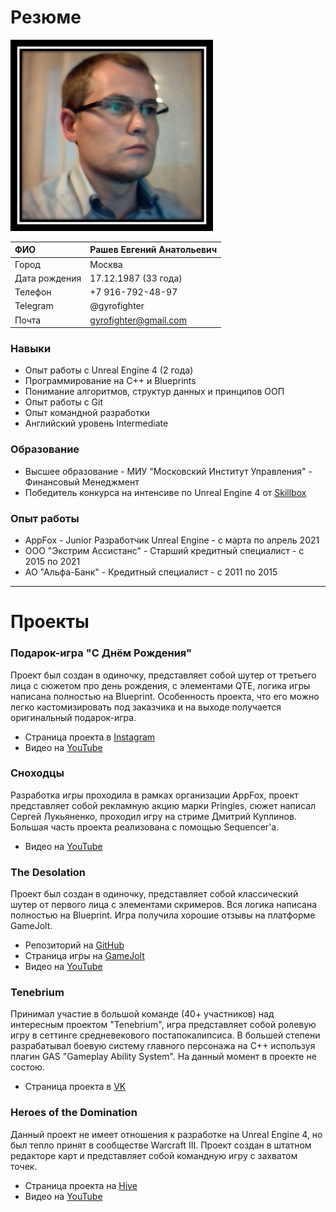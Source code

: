# Резюме

![Photo](https://raw.githubusercontent.com/Gyrofighter/gyrofighter.github.io/master/Image/Image3.png)

|ФИО| Рашев Евгений Анатольевич|
|:----------------|:----------------|
|Город|Москва|
|Дата рождения | 17.12.1987 (33 года)|
|Телефон|  +7 916-792-48-97|
|Telegram|@gyrofighter|
|Почта|  gyrofighter@gmail.com|

### Навыки
- Опыт работы с Unreal Engine 4 (2 года)
- Программирование на С++ и Blueprints
- Понимание алгоритмов, структур данных и принципов ООП
- Опыт работы с Git
- Опыт командной разработки
- Английский уровень Intermediate

### Образование
- Высшее образование - МИУ "Московский Институт Управления" - Финансовый Менеджмент
- Победитель конкурса на интенсиве по Unreal Engine 4 от [Skillbox](https://youtu.be/ofUYAFL-FsM?t=4975)

### Опыт работы
- AppFox - Junior Разработчик Unreal Engine - с марта по апрель 2021
- ООО "Экстрим Ассистанс" - Старший кредитный специалист - с 2015 по 2021
- АО "Альфа-Банк" - Кредитный специалист - с 2011 по 2015

-----------------------------------

# Проекты

### Подарок-игра "С Днём Рождения"
Проект был создан в одиночку, представляет собой шутер от третьего лица с сюжетом про день рождения, с элементами QTE, логика игры написана полностью на Blueprint. Особенность проекта, что его можно легко кастомизировать под заказчика и на выходе получается оригинальный подарок-игра.

- Страница проекта в [Instagram](https://www.instagram.com/cyber_gift/)
- Видео на [YouTube](https://youtu.be/qpjlMAWmiVs)

### Сноходцы
Разработка игры проходила в рамках организации AppFox, проект представляет собой рекламную акцию марки Pringles, сюжет написал Сергей Лукьяненко, проходил игру на стриме Дмитрий Куплинов. Большая часть проекта реализована с помощью Sequencer'a.

- Видео на [YouTube](https://youtu.be/urCVKp3UpME)

### The Desolation
Проект был создан в одиночку, представляет собой классический шутер от первого лица с элементами скримеров. Вся логика написана полностью на Blueprint. Игра получила хорошие отзывы на платформе GameJolt.
- Репозиторий на [GitHub](https://github.com/Gyrofighter/the-desolation)
- Страница игры на [GameJolt](https://gamejolt.com/games/TheDesolation/549094)
- Видео на [YouTube](https://youtu.be/E3oXuLKkd7k)

### Tenebrium
Принимал участие в большой команде (40+ участников) над интересным проектом "Tenebrium", игра представляет собой ролевую игру в сеттинге средневекового постапокалипсиса. В большей степени разрабатывал боевую систему главного персонажа на C++ используя плагин GAS "Gameplay Ability System". На данный момент в проекте не состою.
- Страница проекта в [VK](https://vk.com/tenebrium_covenant)

### Heroes of the Domination
Данный проект не имеет отношения к разработке на Unreal Engine 4, но был тепло принят в сообществе Warcraft III. Проект создан в штатном редакторе карт и представляет собой командную игру с захватом точек.
- Страница проекта на [Hive](https://www.hiveworkshop.com/threads/heroes-of-the-domination-v1-11.313863/)
- Видео на [YouTube](https://youtu.be/aOjCUhfz7k8)
